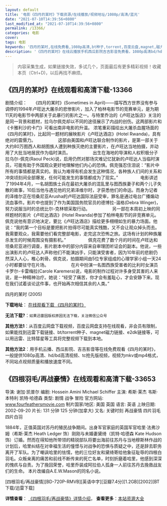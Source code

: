 ```yaml
---
layout: default
title: '电影《四月的某时》下载资源/在线播放/视频地址/1080p/高清/蓝光'
date: "2021-07-10T14:39:56+0800"
last_modified_at: "2021-07-10T14:39:56+0800"
permalink: /13366/
categories: 电影
cover:
tags: 电影
keywords: '四月的某时,在线免费看,1080p高清,bt种子,torrent,百度云盘,magnet,磁力链,迅雷下载资源'
description: '《四月的某时》在线云播放手机西瓜影院吉吉影音免费看，1080p高清bd/hd未删减完整版和tc抢先枪版，mkv/mp4格式，附带bt/torrent种子、magnet/磁力链、百度云盘、网盘资源迅雷下载链接'
---
```


>内容采集生成，如果链接失效，多试几个，页面最后有更多精彩视频！收藏本页（Ctrl+D)，以后再找不麻烦。


## 《四月的某时》在线观看和高清下载-13366

剧情介绍：　　《四月的某时》(Sometimes in April)——描写西方世界没有参与调停的1994年卢旺达大屠杀的悲惨影片，加入了柏林电影节的竞赛单元，是为期11天的电影节中两部关于此暴行的影片之一。与特里乔治的《卢旺达饭店》关注的是同一背景和题材，拉乌尔佩克却以不同的途径展示了内战的创伤。这两部影片和《卡雅利沙的卡门》可看出南非电影的升温。 浓笔重彩描绘出大屠杀血腥场面的《四月的某时》，比起同一题材的展映影片《卢旺达酒店》(Hotel Rwanda)，具有绝对的震慑力。   　　  　　这部由美国和卢旺达联合制作的影片，是第一部关于大约80万图西人和胡图族人遭到种族灭绝的主要影片，在卢旺达当地拍摄，并动用了大批当地居民作为临时演员。  　　  　　出生在海地的导演和人权积极分子拉乌尔-佩克(Raoul Peck)说，启用仍然对那场灾难记忆犹新的卢旺达人当临时演员，可能有助于外国观众更好地理解他们内心的恐惧。佩克强忍住泪说：“影片中所有的事情都是真实的。我认为难得有机会发生这种情况，各种族人们间的关系和冲突顷刻间全部爆发，任何可能发生的事情都成为了现实。”  　　  　　电影讲述了1994年4月，一名胡图族士兵在最初大屠杀的混乱里与图西族妻子和两个儿子失散的故事，10后当他与遇见他的兄弟泽维尔时，才获悉他们的命运。而身为记者的泽维尔正在坦桑尼亚Arusha的卢旺达国际法庭受审，罪名是通过电台广播煽动流血事件。影片中也提到了作为美国国务院官员的德博拉-温格(Debra Winger)，努力说服当时的总统比尔-克林顿采取行动。  　　  　　另一部在本周初上映的同样题材的影片《卢旺达酒店》(Hotel Rwanda)参加了柏林电影节的非竞赛单元。佩克说他有意识地决定，要比《卢旺达酒店》描绘更多栩栩如生的暴力场面。他说：“我的第一个目标是要把影片拍得尽可能真实残酷，又不会让观众掉头而去。我需要观众，我需要他们看完整部电影，走完这次恐怖之旅。这场有计划的种族屠杀发生的时候周围没有摄影机。”  　　  　　佩克花费了数个月的时间在卢旺达和坦桑尼亚进行调查，影片剧本中的部分内容来自审理团听证会的副本。他说，一些出演影片的卢旺达人声称他们不能演凶手，只能演受害者，因为10年前的悲剧仍然深入人心，椎心刺骨。佩克说，拍摄期间由5位专家组成的心理学家小组一天24小时都要驻守在片场。  　　  　　在片中扮演一名图西族受害者的比利时女演员卡罗尔-卡雷梅拉(Carole Karemera)说，电影的制作过程对许多身受其害的人来说，是一种精神治疗。她说：“经受了痛苦，你才会有羞耻心，才会安静下来。现在我们试着谈论这件事，也开始再次相信其余的人类。”


四月的某时 (2005)

**下载地址**： [在线观看下载 《四月的某时》](https://www.btbtdy.me/btdy/dy5825.html) 


**无法下载?**：`如果迅雷因版权原因无法下载，关注微信公众号 `

**其他方法1**：从百度云网盘下载视频，百度云网盘支持在线观看，非会员有限制，如果能找到迅雷下载链接、bt/torrent种子、magnet磁力链接、e2dk链接等，可以用迅雷、比特彗星等工具将完整视频下载到本地。

**其他方法2**：用手机云播、西瓜影院、吉吉影音等在线免费观看《四月的某时》，一般提供1080p高清、hd/bd高清视频、tc抢先版视频，视频为mkv或mp4格式，不同站点视频质量和播放速度不同。


## 《四根羽毛/再战豪情》在线观看和高清下载-33653

导演: 谢加·凯普尔 编剧: Hossein Amini Michael Schiffer 主演: 希斯·莱杰 韦斯·本特利 凯特·哈德森 类型: 剧情 战争 冒险 官方网站: www.fourfeathersmovie.com 制片国家/地区: 美国 英国 语言: 英语 上映日期: 2002-09-20 片长: 131 分钟 125 分钟(加拿大) 又名: 关键时刻 再战豪情 四片羽毛 四片白羽

1884年，正值英国对苏丹的殖民战争期间。出身军官家庭的英国军官哈里·法弗沙姆（希斯·莱杰 Heath Ledger 饰）刚刚与未婚妻黛绮（凯特·哈德森 Kate Hudson 饰）订婚。然而在得知他所带领的精锐部队将要出海前往苏丹与当地穆斯林作战的计划后，哈里纠结在对幸福生活的憧憬与对战争的恐惧与质疑之中，还是辞去职务离开了军队。为了嘲讽哈里的怯懦，他的三位好友和黛绮寄给他象征耻辱的四根白羽毛。众叛亲离的痛苦和前线不断传来的死亡名单，时刻折磨着哈里，他感到深深的愧疚与自责。为了挽回荣誉，哈里乔装成阿拉伯人孤身一人前往苏丹去挽救战友们的生命。 本片改编自A.E.W.Mason的同名小说。


[四根羽毛/再战豪情][BD-720P-RMVB][英语中字][豆瓣7.4分][1.2GB][2002][BT下载/迅雷下载]

**详情查看**： [《四根羽毛/再战豪情》详情介绍](/movie/33653/)， **查看更多**：[本站资源大全](/movie/t/all/)

